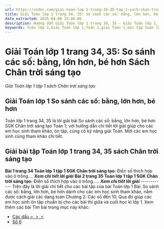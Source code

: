 ```yaml
---
url: https://vndoc.com/giai-toan-lop-1-trang-34-35-tap-1-sach-chan-troi-sang-tao-235094
title: Giải Toán lớp 1 trang 34, 35: So sánh các số: bằng, lớn hơn, bé hơn Sách Chân trời sáng tạo - Giải Toán lớp 1 tập 1 sách Chân trời sáng tạo - VnDoc.com
date_extracted: 2025-04-08 15:46:06
description: Hướng dẫn Giải Toán lớp 1 trang 34, 35 - Giải Toán lớp 1, Giải bài tập SGK Chân trời sáng tạo Toán 2 bài: So sánh các số: bằng, lớn hơn, bé hơn.
keywords: Toán lớp 1,Giải Toán lớp 1,Toán 1,giải Toán 1,bài tập toán lớp 1,toan lop 1,toán lớp 1 tập 1,toán lớp 1 tập 2,toán 1 tập 1,toán 1 tập 2,học toán lớp 1,toán lớp 1 sách Chân trời,toán lớp 1 chân trời sáng tạo,Sách giáo khoa lớp 1 Chân trời sáng tạo,giải toán lớp 1 chân trời sáng tạo,Giải Toán lớp 1 trang 34,Giải Toán lớp 1 trang 35
---
```


# Giải Toán lớp 1 trang 34, 35: So sánh các số: bằng, lớn hơn, bé hơn Sách Chân trời sáng tạo
 _Giải Toán lớp 1 tập 1 sách Chân trời sáng tạo_
## Giải Toán lớp 1 So sánh các số: bằng, lớn hơn, bé hơn
Toán lớp 1 trang 34, 35 là lời giải bài So sánh các số: bằng, lớn hơn, bé hơn SGK Chân trời sáng tạo Toán 1; với hướng dẫn chi tiết lời giải giúp cho các em học sinh tham khảo, ôn tập, củng cố kỹ năng giải Toán. Mời các em học sinh cùng tham khảo chi tiết.
## Giải bài tập Toán lớp 1 trang 34, 35 sách Chân trời sáng tạo
**Bài 1 trang 34 Toán lớp 1 tập 1 SGK Chân trời sáng tạo:** Điền số thích hợp vào ô trống....
_**Xem chi tiết lời giải**_
**Bài 2 trang 35 Toán lớp 1 tập 1 SGK Chân trời sáng tạo:** Điền số thích hợp vào ô trống.....
_**Xem chi tiết lời giải**_
\------------
Trên đây là lời giải chi tiết cho các bài tập của bài Toán lớp 1 Bài: So sánh các số: bằng, lớn hơn, bé hơn dành cho các em học sinh tham khảo, nắm được cách giải các dạng toán Chương 2: Các số đến 10. Qua đó giúp các em học sinh ôn tập chuẩn bị cho các bài thi giữa và cuối học kì lớp 1.
Xem thêm các bài Tìm bài trong mục này khác:
  * [Các dấu =, >, <](</toan-lop-1-trang-35-cac-dau-ctst-317584>)
  * [Số 6](</giai-toan-lop-1-trang-38-so-6-317603>)

